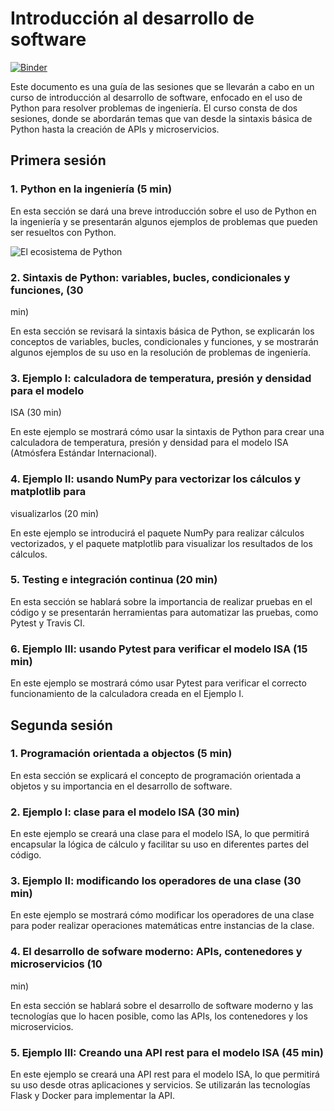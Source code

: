 # Introducción al desarrollo de software

[![Binder](https://mybinder.org/badge_logo.svg)](https://mybinder.org/v2/gh/jorgepiloto/introduccion-al-desarrollo-de-software/main)

Este documento es una guía de las sesiones que se llevarán a cabo en un curso
de introducción al desarrollo de software, enfocado en el uso de Python para
resolver problemas de ingeniería. El curso consta de dos sesiones, donde se
abordarán temas que van desde la sintaxis básica de Python hasta la creación de
APIs y microservicios.

## Primera sesión

### 1. Python en la ingeniería (5 min)

En esta sección se dará una breve introducción sobre el uso de Python en la
ingeniería y se presentarán algunos ejemplos de problemas que pueden ser
resueltos con Python.

![El ecosistema de Python](https://jupytearth.org/_images/python-stack.png)

### 2. Sintaxis de Python: variables, bucles, condicionales y funciones, (30
min)

En esta sección se revisará la sintaxis básica de Python, se explicarán los
conceptos de variables, bucles, condicionales y funciones, y se mostrarán algunos
ejemplos de su uso en la resolución de problemas de ingeniería.

### 3. Ejemplo I: calculadora de temperatura, presión y densidad para el modelo
ISA (30 min)

En este ejemplo se mostrará cómo usar la sintaxis de Python para crear una
calculadora de temperatura, presión y densidad para el modelo ISA (Atmósfera
Estándar Internacional).

### 4. Ejemplo II: usando NumPy para vectorizar los cálculos y matplotlib para
visualizarlos (20 min)

En este ejemplo se introducirá el paquete NumPy para realizar cálculos
vectorizados, y el paquete matplotlib para visualizar los resultados de los
cálculos.

### 5. Testing e integración continua (20 min)

En esta sección se hablará sobre la importancia de realizar pruebas en el código
y se presentarán herramientas para automatizar las pruebas, como Pytest y
Travis CI.

### 6. Ejemplo III: usando Pytest para verificar el modelo ISA (15 min)

En este ejemplo se mostrará cómo usar Pytest para verificar el correcto
funcionamiento de la calculadora creada en el Ejemplo I.

## Segunda sesión

### 1. Programación orientada a objectos (5 min)

En esta sección se explicará el concepto de programación orientada a objetos y su
importancia en el desarrollo de software.

### 2. Ejemplo I: clase para el modelo ISA (30 min)

En este ejemplo se creará una clase para el modelo ISA, lo que permitirá
encapsular la lógica de cálculo y facilitar su uso en diferentes partes del
código.

### 3. Ejemplo II: modificando los operadores de una clase (30 min)

En este ejemplo se mostrará cómo modificar los operadores de una clase para
poder realizar operaciones matemáticas entre instancias de la clase.

### 4. El desarrollo de sofware moderno: APIs, contenedores y microservicios (10
min)

En esta sección se hablará sobre el desarrollo de software moderno y las
tecnologías que lo hacen posible, como las APIs, los contenedores y los
microservicios.

### 5. Ejemplo III: Creando una API rest para el modelo ISA (45 min) 

En este ejemplo se creará una API rest para el modelo ISA, lo que permitirá su
uso desde otras aplicaciones y servicios. Se utilizarán las tecnologías Flask y
Docker para implementar la API.

